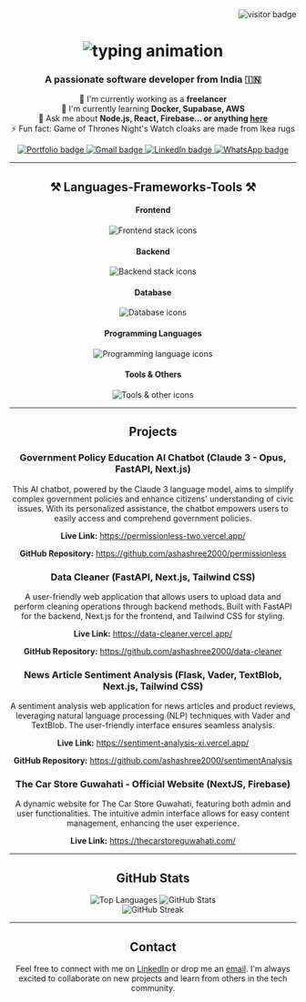 <div align="center">
  

<img src="https://visitor-badge.laobi.icu/badge?page_id=ashashree2000.ashashree2000" alt="visitor badge" align="right"/>
 </br>
 <h1>
   <img src="https://readme-typing-svg.herokuapp.com/?font=Righteous&size=35&center=true&vCenter=true&width=500&height=70&duration=4000&lines=Hi+There!+👋;+I'm+Ashashree+Sarma!;" alt="typing animation"/>
 </h1>
 
 <h3>A passionate software developer from India 🇮🇳</h3>

 <p>🔭 I'm currently working as a <strong>freelancer</strong><br/>
 🌱 I'm currently learning <strong>Docker, Supabase, AWS</strong><br/>
 💬 Ask me about <strong>Node.js, React, Firebase... or anything <a href="https://www.linkedin.com/in/ashashree2000/">here</a></strong><br/>
 ⚡ Fun fact: Game of Thrones Night's Watch cloaks are made from Ikea rugs</p>
 
<div>
 <a href="https://new-portfolio-inky-eight.vercel.app/" target="_blank">
   <img src="https://img.shields.io/badge/Portfolio-FF5722?style=for-the-badge&logo=todoist&logoColor=white" alt="Portfolio badge"/>
 </a>
 <a href="mailto:jyotirmoypathak.37@gmail.com">
   <img src="https://img.shields.io/badge/Gmail-333333?style=for-the-badge&logo=gmail&logoColor=red" alt="Gmail badge"/>
 </a>
 <a href="https://linkedin.com/in/ashashree2000" target="_blank">
   <img src="https://img.shields.io/badge/LinkedIn-0077B5?style=for-the-badge&logo=linkedin&logoColor=white" alt="LinkedIn badge"/>
 </a>
 <a href="https://api.whatsapp.com/send?phone=7002579048" target="_blank">
   <img src="https://img.shields.io/badge/WhatsApp-25D366?style=for-the-badge&logo=whatsapp&logoColor=white" alt="WhatsApp badge"/>
 </a>
</div>


 <hr/>

 <h2>⚒️ Languages-Frameworks-Tools ⚒️</h2>

<div>
 <!-- Frontend -->
 <h4>Frontend</h4>
 <img src="https://skillicons.dev/icons?i=next,react,tailwind,mui,html,css" alt="Frontend stack icons"/>

 <!-- Backend -->
 <h4>Backend</h4>
 <img src="https://skillicons.dev/icons?i=fastapi,flask,nodejs,express" alt="Backend stack icons"/>

 <!-- Database -->
 <h4>Database</h4>
 <img src="https://skillicons.dev/icons?i=mongodb,mysql,firebase" alt="Database icons"/>

 <!-- Programming Languages -->
 <h4>Programming Languages</h4>
 <img src="https://skillicons.dev/icons?i=javascript,typescript,python" alt="Programming language icons"/>

 <!-- Tools & Others -->
 <h4>Tools & Others</h4>
 <img src="https://skillicons.dev/icons?i=vscode,github,git,docker" alt="Tools & other icons"/>
</div>



 <hr/>

 <h2>Projects</h2>

 <div>
   <h3>Government Policy Education AI Chatbot (Claude 3 - Opus, FastAPI, Next.js)</h3>
   <p>This AI chatbot, powered by the Claude 3 language model, aims to simplify complex government policies and enhance citizens' understanding of civic issues. With its personalized assistance, the chatbot empowers users to easily access and comprehend government policies.</p>
   <p><strong>Live Link:</strong> <a href="https://permissionless-two.vercel.app/">https://permissionless-two.vercel.app/</a></p>
   <p><strong>GitHub Repository:</strong> <a href="https://github.com/ashashree2000/permissionless">https://github.com/ashashree2000/permissionless</a></p>
 </div>

 <div>
   <h3>Data Cleaner (FastAPI, Next.js, Tailwind CSS)</h3>
   <p>A user-friendly web application that allows users to upload data and perform cleaning operations through backend methods. Built with FastAPI for the backend, Next.js for the frontend, and Tailwind CSS for styling.</p>
   <p><strong>Live Link:</strong> <a href="https://data-cleaner.vercel.app/">https://data-cleaner.vercel.app/</a></p>
   <p><strong>GitHub Repository:</strong> <a href="https://github.com/ashashree2000/data-cleaner">https://github.com/ashashree2000/data-cleaner</a></p>
 </div>

 <div>
   <h3>News Article Sentiment Analysis (Flask, Vader, TextBlob, Next.js, Tailwind CSS)</h3>
   <p>A sentiment analysis web application for news articles and product reviews, leveraging natural language processing (NLP) techniques with Vader and TextBlob. The user-friendly interface ensures seamless analysis.</p>
   <p><strong>Live Link:</strong> <a href="https://sentiment-analysis-xi.vercel.app/">https://sentiment-analysis-xi.vercel.app/</a></p>
   <p><strong>GitHub Repository:</strong> <a href="https://github.com/ashashree2000/sentimentAnalysis">https://github.com/ashashree2000/sentimentAnalysis</a></p>
 </div>

 <div>
   <h3>The Car Store Guwahati - Official Website (NextJS, Firebase)</h3>
   <p>A dynamic website for The Car Store Guwahati, featuring both admin and user functionalities. The intuitive admin interface allows for easy content management, enhancing the user experience.</p>
   <p><strong>Live Link:</strong> <a href="https://thecarstoreguwahati.com/">https://thecarstoreguwahati.com/</a></p>
 </div>

 <hr/>

 <h2>GitHub Stats</h2>

 <div>
   <img src="https://github-readme-stats.vercel.app/api/top-langs?username=ashashree2000&show_icons=true&locale=en&layout=compact" alt="Top Languages"/>
   <img src="https://github-readme-stats.vercel.app/api?username=ashashree2000&show_icons=true&locale=en" alt="GitHub Stats"/>
 </div>

 <div>
   <img src="https://github-readme-streak-stats.herokuapp.com/?user=ashashree2000&" alt="GitHub Streak"/>
 </div>

 <hr/>

 <h2>Contact</h2>

 <p>Feel free to connect with me on <a href="https://www.linkedin.com/in/ashashree2000/">LinkedIn</a> or drop me an <a href="mailto:jyotirmoypathak.37@gmail.com">email</a>. I'm always excited to collaborate on new projects and learn from others in the tech community.</p>
 </div>
